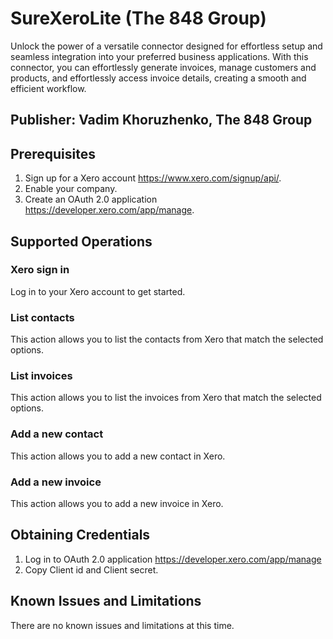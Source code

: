 # SureXeroLite (The 848 Group)

Unlock the power of a versatile connector designed for effortless setup and seamless integration into your preferred business applications. With this connector, you can effortlessly generate invoices, manage customers and products, and effortlessly access invoice details, creating a smooth and efficient workflow.

## Publisher: Vadim Khoruzhenko, The 848 Group

## Prerequisites

1. Sign up for a Xero account https://www.xero.com/signup/api/.
2. Enable your company.
3. Create an OAuth 2.0 application https://developer.xero.com/app/manage.

## Supported Operations

### Xero sign in
Log in to your Xero account to get started.

### List contacts
This action allows you to list the contacts from Xero that match the selected options.

### List invoices
This action allows you to list the invoices from Xero that match the selected options.

### Add a new contact
This action allows you to add a new contact in Xero.

### Add a new invoice
This action allows you to add a new invoice in Xero.

## Obtaining Credentials

1. Log in to OAuth 2.0 application https://developer.xero.com/app/manage
2. Copy Client id and Client secret.

## Known Issues and Limitations

There are no known issues and limitations at this time.
